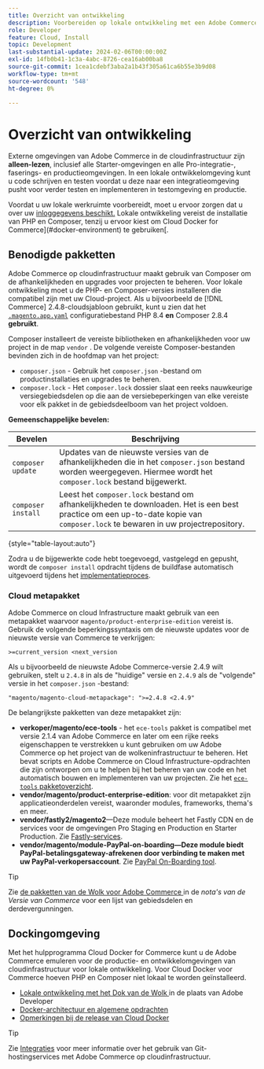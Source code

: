 ```yaml
---
title: Overzicht van ontwikkeling
description: Voorbereiden op lokale ontwikkeling met een Adobe Commerce-project voor cloudinfrastructuur.
role: Developer
feature: Cloud, Install
topic: Development
last-substantial-update: 2024-02-06T00:00:00Z
exl-id: 14fb0b41-1c3a-4abc-8726-cea16ab00ba8
source-git-commit: 1cea1cdebf3aba2a1b43f305a61ca6b55e3b9d08
workflow-type: tm+mt
source-wordcount: '548'
ht-degree: 0%

---
```


# Overzicht van ontwikkeling

Externe omgevingen van Adobe Commerce in de cloudinfrastructuur zijn **alleen-lezen**, inclusief alle Starter-omgevingen en alle Pro-integratie-, faserings- en productieomgevingen. In een lokale ontwikkelomgeving kunt u code schrijven en testen voordat u deze naar een integratieomgeving pusht voor verder testen en implementeren in testomgeving en productie.

Voordat u uw lokale werkruimte voorbereidt, moet u ervoor zorgen dat u over uw [inloggegevens beschikt.](../../get-started/prepare-workspace.md) Lokale ontwikkeling vereist de installatie van PHP en Composer, tenzij u ervoor kiest om Cloud Docker for Commerce](#docker-environment) te gebruiken[.

## Benodigde pakketten

Adobe Commerce op cloudinfrastructuur maakt gebruik van Composer om de afhankelijkheden en upgrades voor projecten te beheren. Voor lokale ontwikkeling moet u de PHP- en Composer-versies installeren die compatibel zijn met uw Cloud-project. Als u bijvoorbeeld de [!DNL Commerce] 2.4.8-cloudsjabloon gebruikt, kunt u zien dat het [`.magento.app.yaml`](https://github.com/magento/magento-cloud/blob/2.4.8/.magento.app.yaml) configuratiebestand PHP 8.4 **en** Composer 2.8.4 **gebruikt**.

Composer installeert de vereiste bibliotheken en afhankelijkheden voor uw project in de map `vendor` . De volgende vereiste Composer-bestanden bevinden zich in de hoofdmap van het project:

- `composer.json` - Gebruik het `composer.json` -bestand om productinstallaties en upgrades te beheren.
- `composer.lock` - Het `composer.lock` dossier slaat een reeks nauwkeurige versiegebiedsdelen op die aan de versiebeperkingen van elke vereiste voor elk pakket in de gebiedsdeelboom van het project voldoen.

**Gemeenschappelijke bevelen:**

| Bevelen | Beschrijving |
|--------------------|----------------------------------------------------------------------------------------------------------------------------------------------------------|
| `composer update` | Updates van de nieuwste versies van de afhankelijkheden die in het `composer.json` bestand worden weergegeven. Hiermee wordt het `composer.lock` bestand bijgewerkt. |
| `composer install` | Leest het `composer.lock` bestand om afhankelijkheden te downloaden. Het is een best practice om een up-to-date kopie van `composer.lock` te bewaren in uw projectrepository. |

{style="table-layout:auto"}

Zodra u de bijgewerkte code hebt toegevoegd, vastgelegd en gepusht, wordt de `composer install` opdracht tijdens de buildfase automatisch uitgevoerd tijdens het [implementatieproces](../deploy/process.md#build-phase-build-phase).

### Cloud metapakket

Adobe Commerce on cloud Infrastructure maakt gebruik van een metapakket waarvoor `magento/product-enterprise-edition` vereist is. Gebruik de volgende beperkingssyntaxis om de nieuwste updates voor de nieuwste versie van Commerce te verkrijgen:

```text
>=current_version <next_version
```

Als u bijvoorbeeld de nieuwste Adobe Commerce-versie 2.4.9 wilt gebruiken, stelt u `2.4.8` in als de &quot;huidige&quot; versie en `2.4.9` als de &quot;volgende&quot; versie in het `composer.json` -bestand:

```text
"magento/magento-cloud-metapackage": ">=2.4.8 <2.4.9"
```

De belangrijkste pakketten van deze metapakket zijn:

- **verkoper/magento/ece-tools** - het `ece-tools` pakket is compatibel met versie 2.1.4 van Adobe Commerce en later om een rijke reeks eigenschappen te verstrekken u kunt gebruiken om uw Adobe Commerce op het project van de wolkeninfrastructuur te beheren. Het bevat scripts en Adobe Commerce on Cloud Infrastructure-opdrachten die zijn ontworpen om u te helpen bij het beheren van uw code en het automatisch bouwen en implementeren van uw projecten. Zie het [`ece-tools` pakketoverzicht](../dev-tools/package-overview.md).
- **vendor/magento/product-enterprise-edition**: voor dit metapakket zijn applicatieonderdelen vereist, waaronder modules, frameworks, thema&#39;s en meer.
- **vendor/fastly2/magento2**—Deze module beheert het Fastly CDN en de services voor de omgevingen Pro Staging en Production en Starter Production. Zie [Fastly-services](/help/cloud-guide/cdn/fastly.md#fastly-cdn-module-for-magento-2).
- **vendor/magento/module-PayPal-on-boarding—Deze module biedt PayPal-betalingsgateway-afrekenen door verbinding te maken met uw PayPal-verkopersaccount**. Zie [PayPal On-Boarding tool](../store/paypal.md).

>[!TIP]
>
>Zie [ de pakketten van de Wolk voor Adobe Commerce ](/help/cloud-guide/release-notes/cloud-packages.md) in de _nota&#39;s van de Versie van Commerce_ voor een lijst van gebiedsdelen en derdevergunningen.

## Dockingomgeving

Met het hulpprogramma Cloud Docker for Commerce kunt u de Adobe Commerce emuleren voor de productie- en ontwikkelomgevingen van cloudinfrastructuur voor lokale ontwikkeling. Voor Cloud Docker voor Commerce hoeven PHP en Composer niet lokaal te worden geïnstalleerd.

- [ Lokale ontwikkeling met het Dok van de Wolk ](https://developer.adobe.com/commerce/cloud-tools/docker/setup/) in de plaats van Adobe Developer
- [Docker-architectuur en algemene opdrachten](../dev-tools/cloud-docker.md)
- [Opmerkingen bij de release van Cloud Docker](../release-notes/cloud-docker.md)

>[!TIP]
>
>Zie [Integraties](../integrations/overview.md) voor meer informatie over het gebruik van Git-hostingservices met Adobe Commerce op cloudinfrastructuur.
